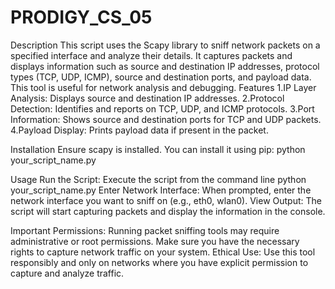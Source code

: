 # PRODIGY_CS_05
Description
This script uses the Scapy library to sniff network packets on a specified interface and analyze their details. It captures packets and displays information such as source and destination IP addresses, protocol types (TCP, UDP, ICMP), source and destination ports, and payload data. This tool is useful for network analysis and debugging.
Features
1.IP Layer Analysis: Displays source and destination IP addresses.
2.Protocol Detection: Identifies and reports on TCP, UDP, and ICMP protocols.
3.Port Information: Shows source and destination ports for TCP and UDP packets.
4.Payload Display: Prints payload data if present in the packet.

Installation
Ensure scapy is installed. You can install it using pip:
python your_script_name.py

Usage
Run the Script: Execute the script from the command line
python your_script_name.py
Enter Network Interface: When prompted, enter the network interface you want to sniff on (e.g., eth0, wlan0).
View Output: The script will start capturing packets and display the information in the console.


Important
Permissions: Running packet sniffing tools may require administrative or root permissions. Make sure you have the necessary rights to capture network traffic on your system.
Ethical Use: Use this tool responsibly and only on networks where you have explicit permission to capture and analyze traffic.
